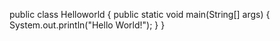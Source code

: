 public class Helloworld {
    public static void main(String[] args) {
      System.out.println("Hello World!");
    }
}
